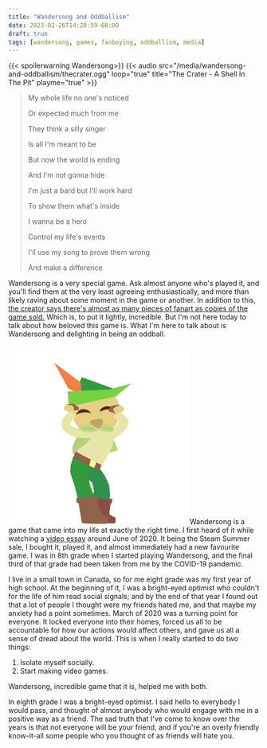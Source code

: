 ```yaml
---
title: "Wandersong and Oddballism"
date: 2023-02-26T14:28:59-08:00
draft: true
tags: [wandersong, games, fanboying, oddballism, media]
---
```

{{< spoilerwarning Wandersong>}}
{{< audio src="/media/wandersong-and-oddballism/thecrater.ogg" loop="true" title="The Crater - A Shell In The Pit" playme="true" >}}

> My whole life no one's noticed
>
> Or expected much from me
>
> They think a silly singer
>
> Is all I'm meant to be
>
> But now the world is ending
>
> And I'm not gonna hide
>
> I'm just a bard but I'll work hard
>
> To show them what's inside
>
> I wanna be a hero
>
> Control my life's events
>
> I'll use my song to prove them wrong
>
> And make a difference

Wandersong is a very special game. Ask almost anyone who's played it, and you'll find them at the very least agreeing enthusiastically,
and more than likely raving about some moment in the game or another. In addition to this,
[the creator says there's almost as many pieces of fanart as copies of the game sold.](https://medium.com/@banovg/reflecting-on-wandersong-f2891fec09aa#7fcb)
Which is, to put it lightly, incredible. But I'm not here today to talk about how beloved this game is. What I'm here to talk about is Wandersong and delighting in being an oddball.

![Kiwi Dancing](/media/wandersong-and-oddballism/Dance3.webp)
Wandersong is a game that came into my life at exactly the right time. I first heard of it while watching a [video essay](https://youtu.be/cYnylXvk65s)
around June of 2020. It being the Steam Summer sale, I bought it, played it, and almost immediately had a new favourite game. I was in 8th grade when I
started playing Wandersong, and the final third of that grade had been taken from me by the COVID-19 pandemic.

I live in a small town in Canada, so for me eight grade was my first year of high school. At the beginning of it, I was a bright-eyed optimist who
couldn't for the life of him read social signals; and by the end of that year I found out that a lot of people I thought were my friends hated me, and
that maybe my anxiety had a point sometimes. March of 2020 was a turning point for everyone. It locked everyone into their homes, forced us all to be
accountable for how our actions would affect others, and gave us all a sense of dread about the world. This is when I really started to do two things:

1) Isolate myself socially.
2) Start making video games.

Wandersong, incredible game that it is, helped me with both.

In eighth grade I was a bright-eyed optimist. I said hello to everybody I would pass, and thought of almost anybody who would engage with me in a
positive way as a friend. The sad truth that I've come to know over the years is that not everyone will be your friend, and if you're an overly
friendly know-it-all some people who you thought of as friends will hate you.

